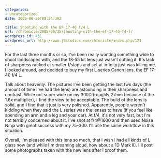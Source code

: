 ```yaml
--- 
categories:
- Uncategorized
date: 2005-06-25T08:24:39Z

title: Shooting with the EF 17-40 f/4 L
url: /chronicle/2005/06/25/shooting-with-the-ef-17-40-f4-l/
wordpress_id: 451
wordpress_url: http://www.j5studios.com/chronicle/index.php/121
---
```


For the last three months or so, I've been really wanting something wide to shoot landscapes with, and the 18-55 kit lens just wasn't cutting it.  It's lack of sharpness racked at smaller f/stops and set at infinity just was killing me.  I looked around, and decided to buy my first L series Canon lens, the EF 17-40 f/4 L.


Talk about heavenly.  The pictures I've been getting the last two days (the amount of time I've had the lens) are astounding in their sharpness and contrast.  While not super wide on my 300D (roughly 27mm because of the 1.6x multiplier), I find the view to be acceptable.  The build of the lens is solid, and I find that it just is very polished.  Apparently, people weren't kidding when they said the L series was the lenses to have (if you feel like spending an arm and a leg and your car).  At f/4, it's not very fast, but I'm not terribly concerned about it.  I've shot at f/4@1600 and then used Noise Ninja with great success with my 75-300.  I'll use the same workflow in this situation.


Overall, I'm pleased with this lens so much, that I wish I had all kinds of L glass now (and while I'm dreaming aloud, how about a 1D Mark II).  I'll post some photographs taken with the new lens after I proof them.

